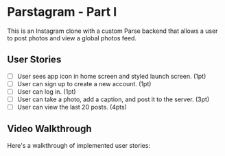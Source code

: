 # Parstagram - Part I

This is an Instagram clone with a custom Parse backend that allows a user to post photos and view a global photos feed.

## User Stories

- [ ] User sees app icon in home screen and styled launch screen. (1pt)
- [ ] User can sign up to create a new account. (1pt)
- [ ] User can log in. (1pt)
- [ ] User can take a photo, add a caption, and post it to the server. (3pt)
- [ ] User can view the last 20 posts. (4pts)

## Video Walkthrough

Here's a walkthrough of implemented user stories:



